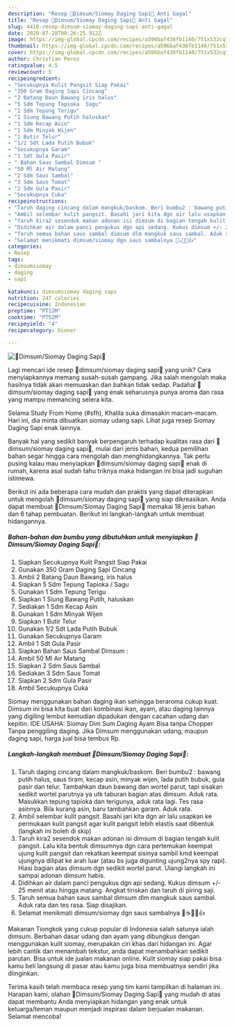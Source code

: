 ```yaml
---
description: "Resep 🍲Dimsum/Siomay Daging Sapi🍲 Anti Gagal"
title: "Resep 🍲Dimsum/Siomay Daging Sapi🍲 Anti Gagal"
slug: 4418-resep-dimsum-siomay-daging-sapi-anti-gagal
date: 2020-07-28T00:26:25.912Z
image: https://img-global.cpcdn.com/recipes/a596baf436fb1140/751x532cq70/🍲dimsumsiomay-daging-sapi🍲-foto-resep-utama.jpg
thumbnail: https://img-global.cpcdn.com/recipes/a596baf436fb1140/751x532cq70/🍲dimsumsiomay-daging-sapi🍲-foto-resep-utama.jpg
cover: https://img-global.cpcdn.com/recipes/a596baf436fb1140/751x532cq70/🍲dimsumsiomay-daging-sapi🍲-foto-resep-utama.jpg
author: Christian Perez
ratingvalue: 4.5
reviewcount: 5
recipeingredient:
- "Secukupnya Kulit Pangsit Siap Pakai"
- "350 Gram Daging Sapi Cincang"
- "2 Batang Daun Bawang iris halus"
- "5 Sdm Tepung Tapioka  Sagu"
- "1 Sdm Tepung Terigu"
- "1 Siung Bawang Putih haluskan"
- "1 Sdm Kecap Asin"
- "1 Sdm Minyak Wijen"
- "1 Butir Telur"
- "1/2 Sdt Lada Putih Bubuk"
- "Secukupnya Garam"
- "1 Sdt Gula Pasir"
- " Bahan Saus Sambal Dimsum "
- "50 Ml Air Matang"
- "2 Sdm Saus Sambal"
- "3 Sdm Saus Tomat"
- "2 Sdm Gula Pasir"
- "Secukupnya Cuka"
recipeinstructions:
- "Taruh daging cincang dalam mangkuk/baskom. Beri bumbu2 : bawang putih halus, saus tiram, kecap asin, minyak wijen, lada putih bubuk, gula pasir dan telur. Tambahkan daun bawang dan wortel parut, tapi sisakan sedikit wortel parutnya ya utk taburan bagian atas dimsum. Aduk rata. Masukkan tepung tapioka dan terigunya, aduk rata lagi. Tes rasa asinnya. Bila kurang asin, baru tambahkan garam. Aduk rata."
- "Ambil selembar kulit pangsit. Basahi jari kita dgn air lalu usapkan ke permukaan kulit pangsit agar kulit pangsit lebih elastis saat dibentuk (langkah ini boleh di skip)"
- "Taruh kira2 sesendok makan adonan isi dimsum di bagian tengah kulit pangsit. Lalu kita bentuk dimsumnya dgn cara pertemukan keempat ujung kulit pangsit dan rekatkan keempat sisinya sambil kmd keempat ujungnya dilipat ke arah luar (atau bs juga digunting ujung2nya spy rapi). Hiasi bagian atas dimsum dgn sedikit wortel parut. Ulangi langkah ini sampai adonan dimsum habis."
- "Didihkan air dalam panci pengukus dgn api sedang. Kukus dimsum +/- 25 menit atau hingga matang. Angkat tiriskan dan taruh di piring saji."
- "Taruh semua bahan saus sambal dimsum dlm mangkuk saus sambal. Aduk rata dan tes rasa. Siap disajikan."
- "Selamat menikmati dimsum/siomay dgn saus sambalnya 🍲☕🍵😍👍"
categories:
- Resep
tags:
- dimsumsiomay
- daging
- sapi

katakunci: dimsumsiomay daging sapi 
nutrition: 247 calories
recipecuisine: Indonesian
preptime: "PT12M"
cooktime: "PT52M"
recipeyield: "4"
recipecategory: Dinner

---
```



![🍲Dimsum/Siomay Daging Sapi🍲](https://img-global.cpcdn.com/recipes/a596baf436fb1140/751x532cq70/🍲dimsumsiomay-daging-sapi🍲-foto-resep-utama.jpg)

Lagi mencari ide resep 🍲dimsum/siomay daging sapi🍲 yang unik? Cara menyiapkannya memang susah-susah gampang. Jika salah mengolah maka hasilnya tidak akan memuaskan dan bahkan tidak sedap. Padahal 🍲dimsum/siomay daging sapi🍲 yang enak seharusnya punya aroma dan rasa yang mampu memancing selera kita.

Selama Study From Home (#sfh), Khalila suka dimasakin macam-macam. Hari ini, dia minta dibuatkan siomay udang sapi. Lihat juga resep Siomay Daging Sapi enak lainnya.

Banyak hal yang sedikit banyak berpengaruh terhadap kualitas rasa dari 🍲dimsum/siomay daging sapi🍲, mulai dari jenis bahan, kedua pemilihan bahan segar hingga cara mengolah dan menghidangkannya. Tak perlu pusing kalau mau menyiapkan 🍲dimsum/siomay daging sapi🍲 enak di rumah, karena asal sudah tahu triknya maka hidangan ini bisa jadi suguhan istimewa.


Berikut ini ada beberapa cara mudah dan praktis yang dapat diterapkan untuk mengolah 🍲dimsum/siomay daging sapi🍲 yang siap dikreasikan. Anda dapat membuat 🍲Dimsum/Siomay Daging Sapi🍲 memakai 18 jenis bahan dan 6 tahap pembuatan. Berikut ini langkah-langkah untuk membuat hidangannya.

<!--inarticleads1-->

##### Bahan-bahan dan bumbu yang dibutuhkan untuk menyiapkan 🍲Dimsum/Siomay Daging Sapi🍲:

1. Siapkan Secukupnya Kulit Pangsit Siap Pakai
1. Gunakan 350 Gram Daging Sapi Cincang
1. Ambil 2 Batang Daun Bawang, iris halus
1. Siapkan 5 Sdm Tepung Tapioka / Sagu
1. Gunakan 1 Sdm Tepung Terigu
1. Siapkan 1 Siung Bawang Putih, haluskan
1. Sediakan 1 Sdm Kecap Asin
1. Gunakan 1 Sdm Minyak Wijen
1. Siapkan 1 Butir Telur
1. Gunakan 1/2 Sdt Lada Putih Bubuk
1. Gunakan Secukupnya Garam
1. Ambil 1 Sdt Gula Pasir
1. Siapkan  Bahan Saus Sambal Dimsum :
1. Ambil 50 Ml Air Matang
1. Siapkan 2 Sdm Saus Sambal
1. Sediakan 3 Sdm Saus Tomat
1. Siapkan 2 Sdm Gula Pasir
1. Ambil Secukupnya Cuka


Siomay menggunakan bahan daging ikan sehingga beraroma cukup kuat. Dimsum ini bisa kita buat dari kombinasi ikan, ayam, atau daging lainnya yang digiling lembut kemudian dipadukan dengan cacahan udang dan kepitin. IDE USAHA: Siomay Dim Sum Daging Ayam Bisa tanpa Chopper Tanpa penggiling daging. Jika Dimsum menggunakan udang, maupun daging sapi, harga jual bisa tembus Rp. 

<!--inarticleads2-->

##### Langkah-langkah membuat 🍲Dimsum/Siomay Daging Sapi🍲:

1. Taruh daging cincang dalam mangkuk/baskom. Beri bumbu2 : bawang putih halus, saus tiram, kecap asin, minyak wijen, lada putih bubuk, gula pasir dan telur. Tambahkan daun bawang dan wortel parut, tapi sisakan sedikit wortel parutnya ya utk taburan bagian atas dimsum. Aduk rata. Masukkan tepung tapioka dan terigunya, aduk rata lagi. Tes rasa asinnya. Bila kurang asin, baru tambahkan garam. Aduk rata.
1. Ambil selembar kulit pangsit. Basahi jari kita dgn air lalu usapkan ke permukaan kulit pangsit agar kulit pangsit lebih elastis saat dibentuk (langkah ini boleh di skip)
1. Taruh kira2 sesendok makan adonan isi dimsum di bagian tengah kulit pangsit. Lalu kita bentuk dimsumnya dgn cara pertemukan keempat ujung kulit pangsit dan rekatkan keempat sisinya sambil kmd keempat ujungnya dilipat ke arah luar (atau bs juga digunting ujung2nya spy rapi). Hiasi bagian atas dimsum dgn sedikit wortel parut. Ulangi langkah ini sampai adonan dimsum habis.
1. Didihkan air dalam panci pengukus dgn api sedang. Kukus dimsum +/- 25 menit atau hingga matang. Angkat tiriskan dan taruh di piring saji.
1. Taruh semua bahan saus sambal dimsum dlm mangkuk saus sambal. Aduk rata dan tes rasa. Siap disajikan.
1. Selamat menikmati dimsum/siomay dgn saus sambalnya 🍲☕🍵😍👍


Makanan Tiongkok yang cukup popular di Indonesia salah satunya ialah dimsum. Berbahan dasar udang dan ayam yang dibungkus dengan menggunakan kulit siomay, merupakan ciri khas dari hidangan ini. Agar lebih cantik dan menambah tekstur, anda dapat menambahkan sedikit parutan. Bisa untuk ide jualan makanan online. Kulit siomay siap pakai bisa kamu beli langsung di pasar atau kamu juga bisa membuatnya sendiri jika diinginkan. 

Terima kasih telah membaca resep yang tim kami tampilkan di halaman ini. Harapan kami, olahan 🍲Dimsum/Siomay Daging Sapi🍲 yang mudah di atas dapat membantu Anda menyiapkan hidangan yang enak untuk keluarga/teman maupun menjadi inspirasi dalam berjualan makanan. Selamat mencoba!
